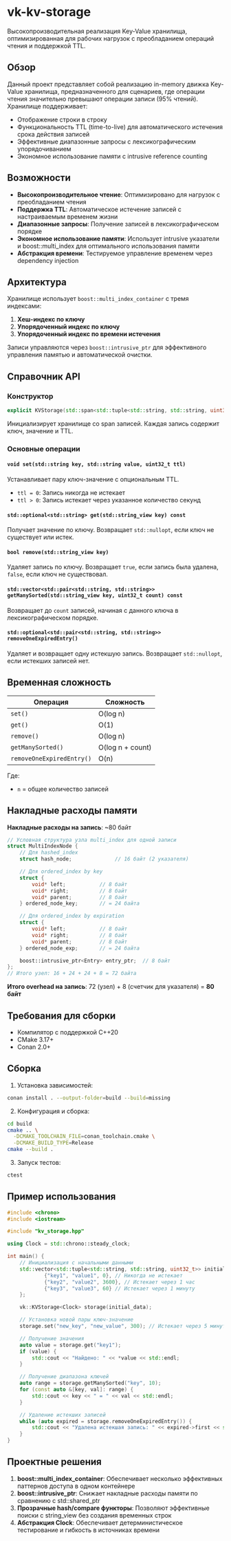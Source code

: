 # vk-kv-storage

Высокопроизводительная реализация Key-Value хранилища, оптимизированная для рабочих нагрузок с преобладанием операций чтения и поддержкой TTL.

## Обзор

Данный проект представляет собой реализацию in-memory движка Key-Value хранилища, предназначенного для сценариев, где операции чтения значительно превышают операции записи (95% чтений). Хранилище поддерживает:

- Отображение строки в строку
- Функциональность TTL (time-to-live) для автоматического истечения срока действия записей
- Эффективные диапазонные запросы с лексикографическим упорядочиванием
- Экономное использование памяти с intrusive reference counting

## Возможности

- **Высокопроизводительное чтение**: Оптимизировано для нагрузок с преобладанием чтения
- **Поддержка TTL**: Автоматическое истечение записей с настраиваемым временем жизни
- **Диапазонные запросы**: Получение записей в лексикографическом порядке
- **Экономное использование памяти**: Использует intrusive указатели и boost::multi_index для оптимального использования памяти
- **Абстракция времени**: Тестируемое управление временем через dependency injection

## Архитектура

Хранилище использует `boost::multi_index_container` с тремя индексами:
1. **Хеш-индекс по ключу**
2. **Упорядоченный индекс по ключу**
3. **Упорядоченный индекс по времени истечения**
   
Записи управляются через `boost::intrusive_ptr` для эффективного управления памятью и автоматической очистки.

## Справочник API

### Конструктор
```cpp
explicit KVStorage(std::span<std::tuple<std::string, std::string, uint32_t>> entries, Clock clock = Clock())
```
Инициализирует хранилище со span записей. Каждая запись содержит ключ, значение и TTL.

### Основные операции

#### `void set(std::string key, std::string value, uint32_t ttl)`
Устанавливает пару ключ-значение с опциональным TTL.
- `ttl = 0`: Запись никогда не истекает
- `ttl > 0`: Запись истекает через указанное количество секунд

#### `std::optional<std::string> get(std::string_view key) const`
Получает значение по ключу. Возвращает `std::nullopt`, если ключ не существует или истек.

#### `bool remove(std::string_view key)`
Удаляет запись по ключу. Возвращает `true`, если запись была удалена, `false`, если ключ не существовал.

#### `std::vector<std::pair<std::string, std::string>> getManySorted(std::string_view key, uint32_t count) const`
Возвращает до `count` записей, начиная с данного ключа в лексикографическом порядке.

#### `std::optional<std::pair<std::string, std::string>> removeOneExpiredEntry()`
Удаляет и возвращает одну истекшую запись. Возвращает `std::nullopt`, если истекших записей нет.

## Временная сложность

| Операция | Сложность |
|----------|-----------|
| `set()` | O(log n) |
| `get()` | O(1) |
| `remove()` | O(log n) |
| `getManySorted()` | O(log n + count) |
| `removeOneExpiredEntry()` | O(n) |

Где:
- `n` = общее количество записей

## Накладные расходы памяти

**Накладные расходы на запись**: ~80 байт

```cpp
// Условная структура узла multi_index для одной записи
struct MultiIndexNode {
    // Для hashed_index
    struct hash_node;              // 16 байт (2 указателя)

    // Для ordered_index by key
    struct {
        void* left;           // 8 байт
        void* right;          // 8 байт  
        void* parent;         // 8 байт
    } ordered_node_key;       // = 24 байта

    // Для ordered_index by expiration
    struct {
        void* left;           // 8 байт
        void* right;          // 8 байт
        void* parent;         // 8 байт
    } ordered_node_exp;       // = 24 байта

    boost::intrusive_ptr<Entry> entry_ptr;  // 8 байт
};
// Итого узел: 16 + 24 + 24 + 8 = 72 байта
```

**Итого overhead на запись**: 72 (узел) + 8 (счетчик для указателя) = **80 байт**  

## Требования для сборки

- Компилятор с поддержкой C++20
- CMake 3.17+
- Conan 2.0+

## Сборка

1. Установка зависимостей:
```bash
conan install . --output-folder=build --build=missing
```

2. Конфигурация и сборка:
```bash
cd build
cmake .. \
  -DCMAKE_TOOLCHAIN_FILE=conan_toolchain.cmake \
  -DCMAKE_BUILD_TYPE=Release
cmake --build .
```

3. Запуск тестов:
```bash
ctest
```

## Пример использования

```cpp
#include <chrono>
#include <iostream>

#include "kv_storage.hpp"

using Clock = std::chrono::steady_clock;

int main() {
    // Инициализация с начальными данными
    std::vector<std::tuple<std::string, std::string, uint32_t>> initial_data = {
            {"key1", "value1", 0}, // Никогда не истекает
            {"key2", "value2", 3600}, // Истекает через 1 час
            {"key3", "value3", 60} // Истекает через 1 минуту
    };

    vk::KVStorage<Clock> storage(initial_data);

    // Установка новой пары ключ-значение
    storage.set("new_key", "new_value", 300); // Истекает через 5 минут

    // Получение значения
    auto value = storage.get("key1");
    if (value) {
        std::cout << "Найдено: " << *value << std::endl;
    }

    // Получение диапазона ключей
    auto range = storage.getManySorted("key", 10);
    for (const auto &[key, val]: range) {
        std::cout << key << " = " << val << std::endl;
    }

    // Удаление истекших записей
    while (auto expired = storage.removeOneExpiredEntry()) {
        std::cout << "Удалена истекшая запись: " << expired->first << std::endl;
    }
}
```

## Проектные решения

1. **boost::multi_index_container**: Обеспечивает несколько эффективных паттернов доступа в одном контейнере
2. **boost::intrusive_ptr**: Снижает накладные расходы памяти по сравнению с std::shared_ptr
3. **Прозрачные hash/compare функторы**: Позволяют эффективные поиски с string_view без создания временных строк
4. **Абстракция Clock**: Обеспечивает детерминистическое тестирование и гибкость в источниках времени
